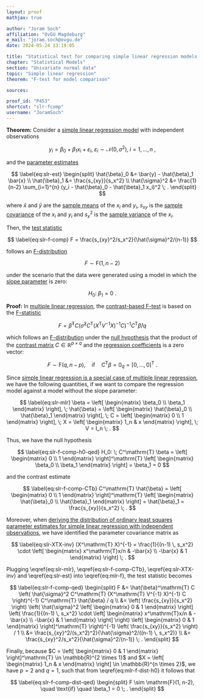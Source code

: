 ```yaml
---
layout: proof
mathjax: true

author: "Joram Soch"
affiliation: "OvGU Magdeburg"
e_mail: "joram.soch@ovgu.de"
date: 2024-05-24 13:19:05

title: "Statistical test for comparing simple linear regression models with and without slope parameter"
chapter: "Statistical Models"
section: "Univariate normal data"
topic: "Simple linear regression"
theorem: "F-test for model comparison"

sources:

proof_id: "P453"
shortcut: "slr-fcomp"
username: "JoramSoch"
---
```



**Theorem:** Consider a [simple linear regression model](/D/slr) with independent observations

$$ \label{eq:slr}
y_i = \beta_0 + \beta_1 x_i + \varepsilon_i, \; \varepsilon_i \sim \mathcal{N}(0, \sigma^2), \; i = 1,\ldots,n \; ,
$$

and the [parameter estimates](/P/slr-mle)

$$ \label{eq:slr-est}
\begin{split}
\hat{\beta}_0 &= \bar{y} - \hat{\beta}_1 \bar{x} \\
\hat{\beta}_1 &= \frac{s_{xy}}{s_x^2} \\
\hat{\sigma}^2 &= \frac{1}{n-2} \sum_{i=1}^{n} (y_i - \hat{\beta}_0 - \hat{\beta}_1 x_i)^2 \; .
\end{split}
$$

where $\bar{x}$ and $\bar{y}$ are the [sample means](/D/mean-samp) of the $x_i$ and $y_i$, $s_{xy}$ is the [sample covariance](/D/cov-samp) of the $x_i$ and $y_i$ and $s_x^2$ is the [sample variance](/D/var-samp) of the $x_i$.

Then, the [test statistic](/D/tstat)

$$ \label{eq:slr-f-comp}
F = \frac{s_{xy}^2/s_x^2}{\hat{\sigma}^2/(n-1)}
$$

follows an [F-distribution](/D/f)

$$ \label{eq:slr-f-comp-dist}
F \sim \mathrm{F}(1, n-2)
$$

under the scenario that the data were generated using a model in which the [slope parameter](/D/slr) is zero:

$$ \label{eq:slr-f-comp-h0}
H_0: \; \beta_1 = 0 \; .
$$


**Proof:** In [multiple linear regression](/D/mlr), the [contrast-based F-test](/P/mlr-f) is based on the [F-statistic](/D/tstat)

$$ \label{eq:mlr-f}
F = \hat{\beta}^\mathrm{T} C \left( \hat{\sigma}^2 C^\mathrm{T} (X^\mathrm{T} V^{-1} X)^{-1} C \right)^{-1} C^\mathrm{T} \hat{\beta} / q
$$

which follows an [F-distribution](/D/f) under the [null hypothesis](/D/h0) that the product of the [contrast matrix](/D/fcon) $C \in \mathbb{R}^{p \times q}$ and the [regression coefficients](/D/mlr) is a zero vector: 

$$ \label{eq:mlr-f-dist-h0}
F \sim \mathrm{F}(q, n-p), \quad \text{if} \quad C^\mathrm{T} \beta = 0_q = \left[ 0, \ldots, 0 \right]^\mathrm{T} \; .
$$

Since [simple linear regression is a special case of multiple linear regression](/P/slr-mlr), we have the following quantities, if we want to compare the regression model against a model without the slope parameter:

$$ \label{eq:slr-mlr}
\beta = \left[ \begin{matrix} \beta_0 \\ \beta_1 \end{matrix} \right], \;
\hat{\beta} = \left[ \begin{matrix} \hat{\beta}_0 \\ \hat{\beta}_1 \end{matrix} \right], \;
C = \left[ \begin{matrix} 0 \\ 1 \end{matrix} \right], \;
X = \left[ \begin{matrix} 1_n & x \end{matrix} \right], \;
V = I_n \; .
$$

Thus, we have the null hypothesis

$$ \label{eq:slr-f-comp-h0-qed}
H_0: \; C^\mathrm{T} \beta = \left[ \begin{matrix} 0 \\ 1 \end{matrix} \right]^\mathrm{T} \left[ \begin{matrix} \beta_0 \\ \beta_1 \end{matrix} \right] = \beta_1 = 0
$$

and the contrast estimate

$$ \label{eq:slr-f-comp-CTb}
C^\mathrm{T} \hat{\beta} = \left[ \begin{matrix} 0 \\ 1 \end{matrix} \right]^\mathrm{T} \left[ \begin{matrix} \hat{\beta}_0 \\ \hat{\beta}_1 \end{matrix} \right] = \hat{\beta}_1 = \frac{s_{xy}}{s_x^2} \; .
$$

Moreover, when [deriving the distribution of ordinary least squares parameter estimates for simple linear regression with independent observations](/P/slr-olsdist), we have identified the parameter covariance matrix as

$$ \label{eq:slr-XTX-inv}
(X^\mathrm{T} X)^{-1} = \frac{1}{(n-1) \, s_x^2} \cdot \left[ \begin{matrix} x^\mathrm{T}x/n & -\bar{x} \\ -\bar{x} & 1 \end{matrix} \right] \; .
$$

Plugging \eqref{eq:slr-mlr}, \eqref{eq:slr-f-comp-CTb}, \eqref{eq:slr-XTX-inv} and \eqref{eq:slr-est} into \eqref{eq:mlr-f}, the test statistic becomes

$$ \label{eq:slr-f-comp-qed}
\begin{split}
F &= \hat{\beta}^\mathrm{T} C \left( \hat{\sigma}^2 C^\mathrm{T} (X^\mathrm{T} V^{-1} X)^{-1} C \right)^{-1} C^\mathrm{T} \hat{\beta} / q \\
&= \left( \frac{s_{xy}}{s_x^2} \right) \left( \hat{\sigma}^2 \left[ \begin{matrix} 0 & 1 \end{matrix} \right] \left( \frac{1}{(n-1) \, s_x^2} \cdot \left[ \begin{matrix} x^\mathrm{T}x/n & -\bar{x} \\ -\bar{x} & 1 \end{matrix} \right] \right) \left[ \begin{matrix} 0 & 1 \end{matrix} \right]^\mathrm{T} \right)^{-1} \left( \frac{s_{xy}}{s_x^2} \right) / 1 \\
&= \frac{s_{xy}^2/(s_x^2)^2}{\hat{\sigma}^2/((n-1) \, s_x^2)} \\
&= \frac{s_{xy}^2/s_x^2}{\hat{\sigma}^2/(n-1)} \; .
\end{split}
$$

Finally, because $C = \left[ \begin{matrix} 0 & 1 \end{matrix} \right]^\mathrm{T} \in \mathbb{R}^{2 \times 1}$ and $X = \left[ \begin{matrix} 1_n & x \end{matrix} \right] \in \mathbb{R}^{n \times 2}$, we have $p = 2$ and $q = 1$, such that from \eqref{eq:mlr-f-dist-h0} it follows that

$$ \label{eq:slr-f-comp-dist-qed}
\begin{split}
F \sim \mathrm{F}(1, n-2), \quad \text{if} \quad \beta_1 = 0 \; .
\end{split}
$$